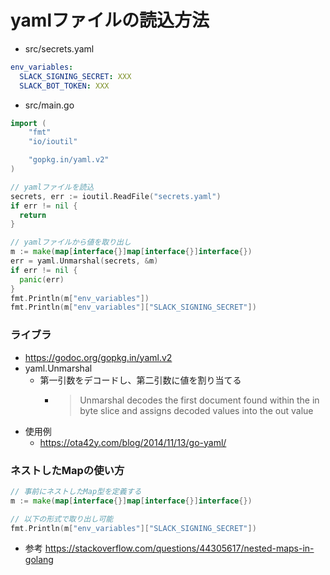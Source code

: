 # yamlファイルの読込方法
- src/secrets.yaml
```yml
env_variables:
  SLACK_SIGNING_SECRET: XXX
  SLACK_BOT_TOKEN: XXX
```
- src/main.go
```go
import (
	"fmt"
	"io/ioutil"

	"gopkg.in/yaml.v2"
)

// yamlファイルを読込
secrets, err := ioutil.ReadFile("secrets.yaml")
if err != nil {
  return
}

// yamlファイルから値を取り出し
m := make(map[interface{}]map[interface{}]interface{})
err = yaml.Unmarshal(secrets, &m)
if err != nil {
  panic(err)
}
fmt.Println(m["env_variables"])
fmt.Println(m["env_variables"]["SLACK_SIGNING_SECRET"])
```
### ライブラ
- https://godoc.org/gopkg.in/yaml.v2
- yaml.Unmarshal
  - 第一引数をデコードし、第二引数に値を割り当てる
    - >Unmarshal decodes the first document found within the in byte slice and assigns decoded values into the out value
- 使用例
  - https://ota42y.com/blog/2014/11/13/go-yaml/

### ネストしたMapの使い方
```go
// 事前にネストしたMap型を定義する
m := make(map[interface{}]map[interface{}]interface{})

// 以下の形式で取り出し可能
fmt.Println(m["env_variables"]["SLACK_SIGNING_SECRET"])
```
- 参考
https://stackoverflow.com/questions/44305617/nested-maps-in-golang
